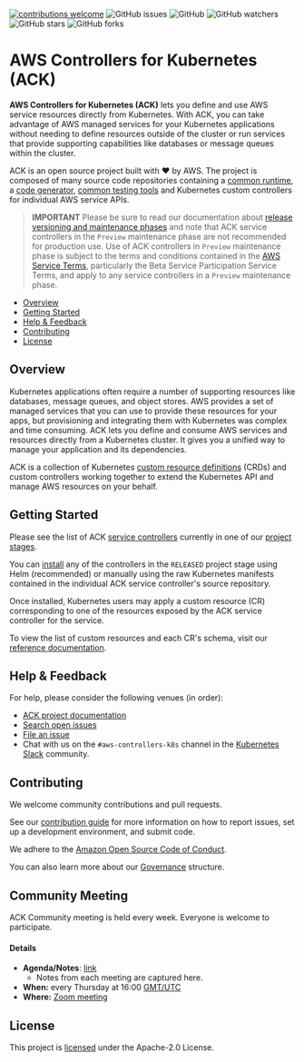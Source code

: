 [![contributions welcome](https://img.shields.io/badge/contributions-welcome-brightgreen.svg?style=flat)](https://github.com/aws-controllers-k8s/community/issues)
![GitHub issues](https://img.shields.io/github/issues-raw/aws-controllers-k8s/community?style=flat)
![GitHub](https://img.shields.io/github/license/aws-controllers-k8s/community?style=flat)
![GitHub watchers](https://img.shields.io/github/watchers/aws-controllers-k8s/community?style=social)
![GitHub stars](https://img.shields.io/github/stars/aws-controllers-k8s/community?style=social)
![GitHub forks](https://img.shields.io/github/forks/aws-controllers-k8s/community?style=social)

# AWS Controllers for Kubernetes (ACK)

**AWS Controllers for Kubernetes (ACK)** lets you define and use AWS service
resources directly from Kubernetes. With ACK, you can take advantage of AWS
managed services for your Kubernetes applications without needing to define
resources outside of the cluster or run services that provide supporting
capabilities like databases or message queues within the cluster.

ACK is an open source project built with ❤️  by AWS. The project is composed of
many source code repositories containing a [common runtime][runtime-repo], a
[code generator][codegen-repo], [common testing tools][test-infra-repo] and
Kubernetes custom controllers for individual AWS service APIs.

[runtime-repo]: https://github.com/aws-controllers-k8s/runtime
[codegen-repo]: https://github.com/aws-controllers-k8s/code-generator
[test-infra-repo]: https://github.com/aws-controllers-k8s/test-infra

> **IMPORTANT** Please be sure to read our documentation about
> [release versioning and maintenance phases][releases] and note that ACK
> service controllers in the `Preview` maintenance phase are not recommended
> for production use. Use of ACK controllers in `Preview` maintenance phase is
> subject to the terms and conditions contained in the
> [AWS Service Terms][aws-service-terms], particularly the Beta Service
> Participation Service Terms, and apply to any service controllers in a
> `Preview` maintenance phase.

[releases]: https://aws-controllers-k8s.github.io/community/docs/community/releases/
[aws-service-terms]: https://aws.amazon.com/service-terms

* [Overview](#overview)
* [Getting Started](#getting-started)
* [Help & Feedback](#help--feedback)
* [Contributing](#contributing)
* [License](#license)

## Overview

Kubernetes applications often require a number of supporting resources like
databases, message queues, and object stores. AWS provides a set of managed
services that you can use to provide these resources for your apps, but
provisioning and integrating them with Kubernetes was complex and time
consuming. ACK lets you define and consume AWS services and resources directly
from a Kubernetes cluster. It gives you a unified way to manage your
application and its dependencies.

ACK is a collection of Kubernetes [custom resource definitions][crd] (CRDs) and
custom controllers working together to extend the Kubernetes API and manage AWS
resources on your behalf.

[crd]: https://kubernetes.io/docs/concepts/extend-kubernetes/api-extension/custom-resources/

## Getting Started

Please see the list of ACK [service controllers][services] currently in one of
our [project stages][proj-stages].

[proj-stages]: https://aws-controllers-k8s.github.io/community/docs/community/releases/#project-stages

You can [install][install] any of the controllers in the `RELEASED` project stage using
Helm (recommended) or manually using the raw Kubernetes manifests contained in
the individual ACK service controller's source repository.

[services]: https://aws-controllers-k8s.github.io/community/docs/community/services/
[install]: https://aws-controllers-k8s.github.io/community/docs/user-docs/install/

Once installed, Kubernetes users may apply a custom resource (CR) corresponding
to one of the resources exposed by the ACK service controller for the service.

To view the list of custom resources and each CR's schema, visit our
[reference documentation][ref-docs].

[ref-docs]: https://aws-controllers-k8s.github.io/community/reference/

## Help & Feedback

For help, please consider the following venues (in order):

* [ACK project documentation](https://aws-controllers-k8s.github.io/community/)
* [Search open issues](https://github.com/aws-controllers-k8s/community/issues)
* [File an issue](https://github.com/aws-controllers-k8s/community/issues/new/choose)
* Chat with us on the `#aws-controllers-k8s` channel in the [Kubernetes Slack](https://kubernetes.slack.com/) community.

## Contributing

We welcome community contributions and pull requests.

See our [contribution guide](/CONTRIBUTING.md) for more information on how to
report issues, set up a development environment, and submit code.

We adhere to the [Amazon Open Source Code of Conduct][coc].

You can also learn more about our [Governance](/GOVERNANCE.md) structure.

[coc]: https://aws.github.io/code-of-conduct

## Community Meeting

ACK Community meeting is held every week.
Everyone is welcome to participate.

#### Details 
* **Agenda/Notes**: [link][meeting-notes]
  * Notes from each meeting are captured here.
* **When:** every Thursday at 16:00 [GMT/UTC][utc-timezone]
* **Where:** [Zoom meeting][zoom-meeting-link]

[zoom-meeting-link]: https://zoom.us/j/95069096871?pwd=OXc3eWk1NVluUlozcVg3b1VtdGl5Zz09
[meeting-notes]: https://docs.google.com/document/d/1G9Nl-vBXuOBRoOt-9N-fQMpY05V8fCP8vPg94iTZ9gA
[utc-timezone]: https://dateful.com/convert/utc?t=4pm

## License

This project is [licensed](/LICENSE) under the Apache-2.0 License.